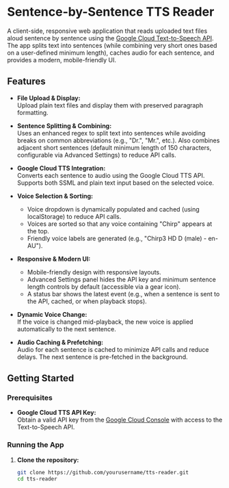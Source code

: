 # Sentence-by-Sentence TTS Reader

A client-side, responsive web application that reads uploaded text files aloud sentence by sentence using the [Google Cloud Text-to-Speech API](https://cloud.google.com/text-to-speech). The app splits text into sentences (while combining very short ones based on a user-defined minimum length), caches audio for each sentence, and provides a modern, mobile-friendly UI.

## Features

- **File Upload & Display:**  
  Upload plain text files and display them with preserved paragraph formatting.

- **Sentence Splitting & Combining:**  
  Uses an enhanced regex to split text into sentences while avoiding breaks on common abbreviations (e.g., "Dr.", "Mr.", etc.). Also combines adjacent short sentences (default minimum length of 150 characters, configurable via Advanced Settings) to reduce API calls.

- **Google Cloud TTS Integration:**  
  Converts each sentence to audio using the Google Cloud TTS API. Supports both SSML and plain text input based on the selected voice.

- **Voice Selection & Sorting:**  
  - Voice dropdown is dynamically populated and cached (using localStorage) to reduce API calls.
  - Voices are sorted so that any voice containing "Chirp" appears at the top.
  - Friendly voice labels are generated (e.g., "Chirp3 HD D (male) - en-AU").

- **Responsive & Modern UI:**  
  - Mobile-friendly design with responsive layouts.
  - Advanced Settings panel hides the API key and minimum sentence length controls by default (accessible via a gear icon).
  - A status bar shows the latest event (e.g., when a sentence is sent to the API, cached, or when playback stops).

- **Dynamic Voice Change:**  
  If the voice is changed mid-playback, the new voice is applied automatically to the next sentence.

- **Audio Caching & Prefetching:**  
  Audio for each sentence is cached to minimize API calls and reduce delays. The next sentence is pre-fetched in the background.

## Getting Started

### Prerequisites

- **Google Cloud TTS API Key:**  
  Obtain a valid API key from the [Google Cloud Console](https://console.cloud.google.com/) with access to the Text-to-Speech API.

### Running the App

1. **Clone the repository:**

   ```bash
   git clone https://github.com/yourusername/tts-reader.git
   cd tts-reader
